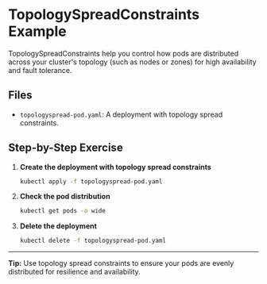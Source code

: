 # TopologySpreadConstraints Example
TopologySpreadConstraints help you control how pods are distributed across your cluster's topology (such as nodes or zones) for high availability and fault tolerance.

## Files
- `topologyspread-pod.yaml`: A deployment with topology spread constraints.

## Step-by-Step Exercise
1. **Create the deployment with topology spread constraints**
   ```sh
   kubectl apply -f topologyspread-pod.yaml
   ```
2. **Check the pod distribution**
   ```sh
   kubectl get pods -o wide
   ```
3. **Delete the deployment**
   ```sh
   kubectl delete -f topologyspread-pod.yaml
   ```

---

**Tip:** Use topology spread constraints to ensure your pods are evenly distributed for resilience and availability.

